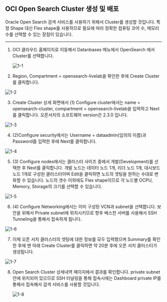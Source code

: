 ## OCI Open Search Cluster 생성 및 배포

Oracle Open Search 검색 서비스를 사용하기 위해서 Cluster를 생성할 것입니다. 
특정 Shape 대신 Flex shape를 사용하므로 필요에 따라 정확한 컴퓨팅 코어 수, 메모리 수를 선택할 수 있는 장점이 있습니다. 
 
---

1. OCI 클라우드 홈페이지로 이동해서 Datanbases 메뉴에서 OpenSearch 에서 Cluster를 선택합니다.
   
   ![1-1](https://github.com/oraclekr-data-platform/ODWS-S04-ADB-Data-Visualization/assets/150219167/9a89b33e-f5e2-4d76-ada0-9ed3c2363abb)


2. Region, Compartment = opensearch-livelab을 확인한 후에 Create Cluster를 클릭합니다. 

![1-2](https://github.com/oraclekr-data-platform/ODWS-S04-ADB-Data-Visualization/assets/150219167/d0a36dcf-fce5-4ae7-b16b-7dcda9b48a4e)

3. Create Cluster 상세 화면에서 (1) Configure cluster에서는 name = opensearch-cluster, compartment = opensearch-livelab을 입력하고 Next를 클릭합니다. 오픈서치의 소프트웨어 version은 2.3.0 입니다.

![1-3](https://github.com/oraclekr-data-platform/ODWS-S04-ADB-Data-Visualization/assets/150219167/445a87bf-5b87-4a19-bfbd-7fd8237dea67)

4. (2)Configure security에서는 Username = dataadmin(임의의 이름)과 Password를 입력한 후에 Next를 클릭합니다.
   
  ![1-4](https://github.com/oraclekr-data-platform/ODWS-S04-ADB-Data-Visualization/assets/150219167/5c915f09-8451-4e81-bdc9-f04115a689bb)

5. (3) Configure nodes에서는 클러스터 사이즈 중에서 개발(Development)를 선택한 후 Next를 클릭합니다. 개발 노드는 데이터 노드 1개, 리더 노드 1개, 대시보드 노드 1개로 구성된 클러스터이며 Edit을 클릭하면 노드의 셋팅을 원하는 수대로 변화할 수 있습니다. 노드의 갯수 이외에도 Flex shape이므로 각 노드별 OCPU, Memory, Storage의 크기를 선택할 수 있습니다.

![1-5](https://github.com/oraclekr-data-platform/ODWS-S04-ADB-Data-Visualization/assets/150219167/eb01063d-41fa-4e5e-aa60-0cc06a70ecb1)

6. (4) Configure Networking에서는 이미 구성된 VCN과 subnet을 선택합니다. 보안을 위해서 Private subnet에 위치시키므로 향후 배스천 서버를 사용해서 SSH Tunneling을 통해서 접속하게 됩니다.

 ![1-6](https://github.com/oraclekr-data-platform/ODWS-S04-ADB-Data-Visualization/assets/150219167/f303bfee-f569-4239-938c-803dcd975ab4)

 7. 이제 오픈 서치 클러스터의 셋팅에 대한 정보를 모두 입력했으며 Summary를 확인한 후에 맨 아래 Create Cluster를 클릭하면 약 20분 후에 오픈 서치 클러스터가 생성됩니다.

![1-7](https://github.com/oraclekr-data-platform/ODWS-S04-ADB-Data-Visualization/assets/150219167/c8731c08-97a8-4822-8b17-7e42732472b5)

  8. Open Search Cluster 상세내역 페이지에서 결과를 확인합니다. private subnet안에 위치되어 있으므로 SSH 터널링을 통해 접속시에는 Dashboard private IP를 통해서 접속해서 검색 서비스를 사용할 것입니다.

     ![1-8](https://github.com/oraclekr-data-platform/ODWS-S04-ADB-Data-Visualization/assets/150219167/1bf740dd-4282-4059-8be3-03cdac476cc6)
